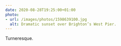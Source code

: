 ```yaml
---
date: 2020-08-28T19:25:00+01:00
photo:
- url: /images/photos/1598639100.jpg
  alt: Dramatic sunset over Brighton’s West Pier.
---
```

Turneresque.

